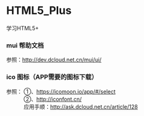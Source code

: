 # HTML5_Plus
学习HTML5+


### mui 帮助文档
参照：http://dev.dcloud.net.cn/mui/ui/


### ico 图标（APP需要的图标下载）
参照： ①、https://icomoon.io/app/#/select </br>
　　　 ②、http://iconfont.cn/  
　　　 应用手顺：http://ask.dcloud.net.cn/article/128
